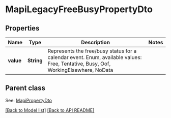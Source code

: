 
# MapiLegacyFreeBusyPropertyDto
## Properties
Name | Type | Description | Notes
------------ | ------------- | ------------- | -------------
**value** | **String** | Represents the free/busy status for a calendar event. Enum, available values: Free, Tentative, Busy, Oof, WorkingElsewhere, NoData | 


## Parent class

See: [MapiPropertyDto](MapiPropertyDto.md)

[[Back to Model list]](Models.md) [[Back to API README]](README.md)

